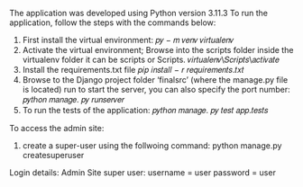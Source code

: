 The application was developed using Python version 3.11.3
To run the application, follow the steps with the commands below: 
1. First install the virtual environment: 
𝑝𝑦 − 𝑚 𝑣𝑒𝑛𝑣 𝑣𝑖𝑟𝑡𝑢𝑎𝑙𝑒𝑛𝑣
2. Activate the virtual environment; Browse into the scripts folder inside the virtualenv 
folder it can be scripts or Scripts.
𝑣𝑖𝑟𝑡𝑢𝑎𝑙𝑒𝑛𝑣\𝑆𝑐𝑟𝑖𝑝𝑡𝑠\𝑎𝑐𝑡𝑖𝑣𝑎𝑡𝑒
3. Install the requirements.txt file 
𝑝𝑖𝑝 𝑖𝑛𝑠𝑡𝑎𝑙𝑙 − 𝑟 𝑟𝑒𝑞𝑢𝑖𝑟𝑒𝑚𝑒𝑛𝑡𝑠.𝑡𝑥𝑡
4. Browse to the Django project folder ‘finalsrc’ (where the manage.py file is located) run to 
start the server, you can also specify the port number:
𝑝𝑦𝑡ℎ𝑜𝑛 𝑚𝑎𝑛𝑎𝑔𝑒. 𝑝𝑦 𝑟𝑢𝑛𝑠𝑒𝑟𝑣𝑒𝑟
5. To run the tests of the application: 
𝑝𝑦𝑡ℎ𝑜𝑛 𝑚𝑎𝑛𝑎𝑔𝑒. 𝑝𝑦 𝑡𝑒𝑠𝑡 𝑎𝑝𝑝.𝑡𝑒𝑠𝑡𝑠

To access the admin site: 
1. create a super-user using the follwoing command:
python manage.py createsuperuser 

Login details: 
Admin Site super user: 
username = user 
password = user 